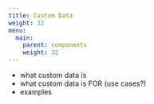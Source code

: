 ```yaml
---
title: Custom Data
weight: 32
menu:
  main:
    parent: components
    weight: 32
---
```


<!-- TODO: Section explaining ACF custom data. -->

- what custom data is
- what custom data is FOR (use cases?)
- examples
